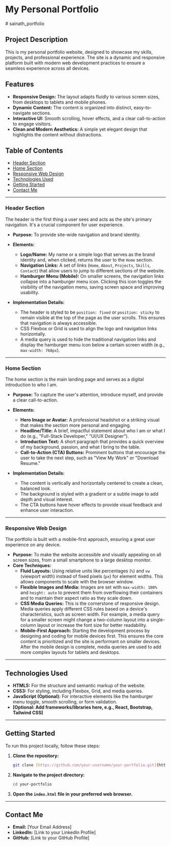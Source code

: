 # My Personal Portfolio

﻿# sainath_portfolio

## Project Description

This is my personal portfolio website, designed to showcase my skills, projects, and professional experience. 
The site is a dynamic and responsive platform built with modern web development practices to ensure a seamless experience across all devices.

## Features

- **Responsive Design:** The layout adapts fluidly to various screen sizes, from desktops to tablets and mobile phones.
- **Dynamic Content:** The content is organized into distinct, easy-to-navigate sections.
- **Interactive UI:** Smooth scrolling, hover effects, and a clear call-to-action to engage visitors.
- **Clean and Modern Aesthetics:** A simple yet elegant design that highlights the content without distractions.

## Table of Contents

- [Header Section](#header-section)
- [Home Section](#home-section)
- [Responsive Web Design](#responsive-web-design)
- [Technologies Used](#technologies-used)
- [Getting Started](#getting-started)
- [Contact Me](#contact-me)

---

### Header Section

The header is the first thing a user sees and acts as the site's primary navigation. It's a crucial component for user experience.

- **Purpose:** To provide site-wide navigation and brand identity.
- **Elements:**
  - **Logo/Name:** My name or a simple logo that serves as the brand identity and, when clicked, returns the user to the `Home` section.
  - **Navigation Links:** A set of links (`Home`, `About`, `Projects`, `Skills`, `Contact`) that allow users to jump to different sections of the website.
  - **Hamburger Menu (Mobile):** On smaller screens, the navigation links collapse into a hamburger menu icon. Clicking this icon toggles the visibility of the navigation menu, saving screen space and improving usability.

- **Implementation Details:**
  - The header is styled to be `position: fixed` or `position: sticky` to remain visible at the top of the page as the user scrolls. This ensures that navigation is always accessible.
  - CSS Flexbox or Grid is used to align the logo and navigation links horizontally.
  - A media query is used to hide the traditional navigation links and display the hamburger menu icon below a certain screen width (e.g., `max-width: 768px`).

---

### Home Section

The home section is the main landing page and serves as a digital introduction to who I am.

- **Purpose:** To capture the user's attention, introduce myself, and provide a clear call-to-action.
- **Elements:**
  - **Hero Image or Avatar:** A professional headshot or a striking visual that makes the section more personal and engaging.
  - **Headline/Title:** A brief, impactful statement about who I am or what I do (e.g., "Full-Stack Developer," "UI/UX Designer").
  - **Introduction Text:** A short paragraph that provides a quick overview of my background, passion, and what I bring to the table.
  - **Call-to-Action (CTA) Buttons:** Prominent buttons that encourage the user to take the next step, such as "View My Work" or "Download Resume."

- **Implementation Details:**
  - The content is vertically and horizontally centered to create a clean, balanced look.
  - The background is styled with a gradient or a subtle image to add depth and visual interest.
  - The CTA buttons have hover effects to provide visual feedback and enhance user interaction.

---

### Responsive Web Design

The portfolio is built with a mobile-first approach, ensuring a great user experience on any device.

- **Purpose:** To make the website accessible and visually appealing on all screen sizes, from a small smartphone to a large desktop monitor.
- **Core Techniques:**
  - **Fluid Layouts:** Using relative units like percentages (`%`) and `vw` (viewport width) instead of fixed pixels (`px`) for element widths. This allows components to scale with the browser window.
  - **Flexible Images and Media:** Images are set with `max-width: 100%` and `height: auto` to prevent them from overflowing their containers and to maintain their aspect ratio as they scale down.
  - **CSS Media Queries:** This is the cornerstone of responsive design. Media queries apply different CSS rules based on a device's characteristics, such as screen width. For example, a media query for a smaller screen might change a two-column layout into a single-column layout or increase the font size for better readability.
  - **Mobile-First Approach:** Starting the development process by designing and coding for mobile devices first. This ensures the core content is prioritized and the site is performant on smaller devices. After the mobile design is complete, media queries are used to add more complex layouts for tablets and desktops.

---

## Technologies Used

- **HTML5:** For the structure and semantic markup of the website.
- **CSS3:** For styling, including Flexbox, Grid, and media queries.
- **JavaScript (Optional):** For interactive elements like the hamburger menu toggle, smooth scrolling, or form validation.
- **[Optional: Add frameworks/libraries here, e.g., React, Bootstrap, Tailwind CSS]**

---

## Getting Started

To run this project locally, follow these steps:

1.  **Clone the repository:**
    ```bash
    git clone [https://github.com/your-username/your-portfolio.git](https://github.com/your-username/your-portfolio.git)
    ```
2.  **Navigate to the project directory:**
    ```bash
    cd your-portfolio
    ```
3.  **Open the `index.html` file in your preferred web browser.**

---

## Contact Me

- **Email:** [Your Email Address]
- **LinkedIn:** [Link to your LinkedIn Profile]
- **GitHub:** [Link to your GitHub Profile]


